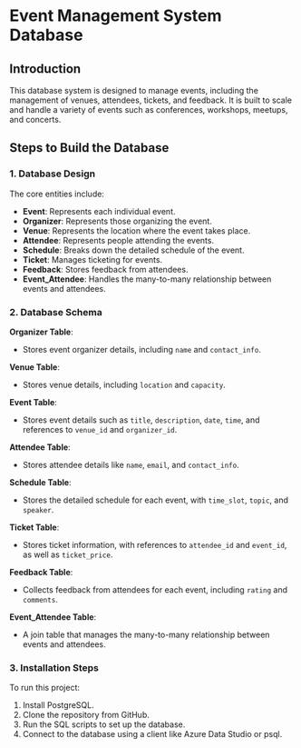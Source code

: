 # Event Management System Database

## Introduction
This database system is designed to manage events, including the management of venues, attendees, tickets, and feedback. It is built to scale and handle a variety of events such as conferences, workshops, meetups, and concerts.

## Steps to Build the Database

### 1. Database Design
The core entities include:
- **Event**: Represents each individual event.
- **Organizer**: Represents those organizing the event.
- **Venue**: Represents the location where the event takes place.
- **Attendee**: Represents people attending the events.
- **Schedule**: Breaks down the detailed schedule of the event.
- **Ticket**: Manages ticketing for events.
- **Feedback**: Stores feedback from attendees.
- **Event_Attendee**: Handles the many-to-many relationship between events and attendees.

### 2. Database Schema

**Organizer Table**:
- Stores event organizer details, including `name` and `contact_info`.

**Venue Table**:
- Stores venue details, including `location` and `capacity`.

**Event Table**:
- Stores event details such as `title`, `description`, `date`, `time`, and references to `venue_id` and `organizer_id`.

**Attendee Table**:
- Stores attendee details like `name`, `email`, and `contact_info`.

**Schedule Table**:
- Stores the detailed schedule for each event, with `time_slot`, `topic`, and `speaker`.

**Ticket Table**:
- Stores ticket information, with references to `attendee_id` and `event_id`, as well as `ticket_price`.

**Feedback Table**:
- Collects feedback from attendees for each event, including `rating` and `comments`.

**Event_Attendee Table**:
- A join table that manages the many-to-many relationship between events and attendees.

### 3. Installation Steps
To run this project:
1. Install PostgreSQL.
2. Clone the repository from GitHub.
3. Run the SQL scripts to set up the database.
4. Connect to the database using a client like Azure Data Studio or psql.
